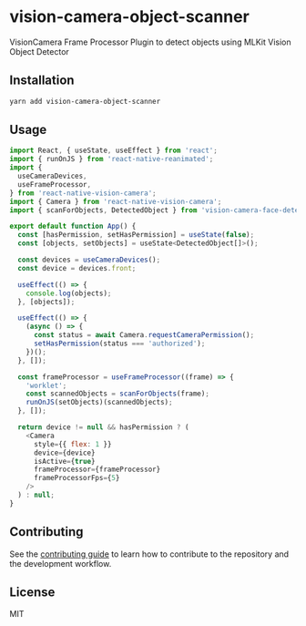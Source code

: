 # vision-camera-object-scanner

VisionCamera Frame Processor Plugin to detect objects using MLKit Vision Object Detector

## Installation

```sh
yarn add vision-camera-object-scanner
```

## Usage

```js
import React, { useState, useEffect } from 'react';
import { runOnJS } from 'react-native-reanimated';
import {
  useCameraDevices,
  useFrameProcessor,
} from 'react-native-vision-camera';
import { Camera } from 'react-native-vision-camera';
import { scanForObjects, DetectedObject } from 'vision-camera-face-detector';

export default function App() {
  const [hasPermission, setHasPermission] = useState(false);
  const [objects, setObjects] = useState<DetectedObject[]>();

  const devices = useCameraDevices();
  const device = devices.front;

  useEffect(() => {
    console.log(objects);
  }, [objects]);

  useEffect(() => {
    (async () => {
      const status = await Camera.requestCameraPermission();
      setHasPermission(status === 'authorized');
    })();
  }, []);

  const frameProcessor = useFrameProcessor((frame) => {
    'worklet';
    const scannedObjects = scanForObjects(frame);
    runOnJS(setObjects)(scannedObjects);
  }, []);

  return device != null && hasPermission ? (
    <Camera
      style={{ flex: 1 }}
      device={device}
      isActive={true}
      frameProcessor={frameProcessor}
      frameProcessorFps={5}
    />
  ) : null;
}

```

## Contributing

See the [contributing guide](CONTRIBUTING.md) to learn how to contribute to the repository and the development workflow.

## License

MIT
